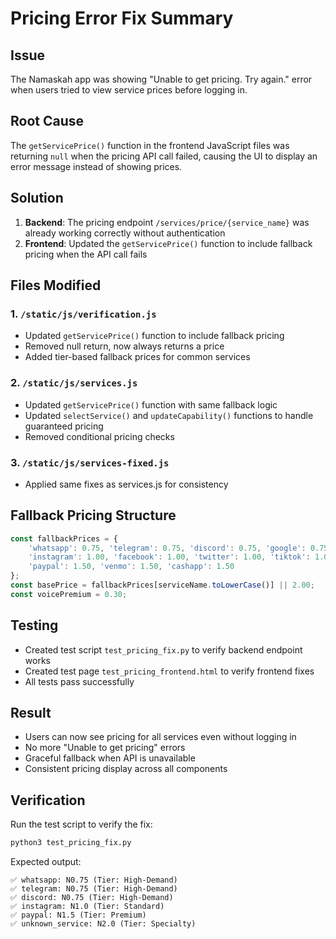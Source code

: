 # Pricing Error Fix Summary

## Issue
The Namaskah app was showing "Unable to get pricing. Try again." error when users tried to view service prices before logging in.

## Root Cause
The `getServicePrice()` function in the frontend JavaScript files was returning `null` when the pricing API call failed, causing the UI to display an error message instead of showing prices.

## Solution
1. **Backend**: The pricing endpoint `/services/price/{service_name}` was already working correctly without authentication
2. **Frontend**: Updated the `getServicePrice()` function to include fallback pricing when the API call fails

## Files Modified

### 1. `/static/js/verification.js`
- Updated `getServicePrice()` function to include fallback pricing
- Removed null return, now always returns a price
- Added tier-based fallback prices for common services

### 2. `/static/js/services.js`
- Updated `getServicePrice()` function with same fallback logic
- Updated `selectService()` and `updateCapability()` functions to handle guaranteed pricing
- Removed conditional pricing checks

### 3. `/static/js/services-fixed.js`
- Applied same fixes as services.js for consistency

## Fallback Pricing Structure
```javascript
const fallbackPrices = {
    'whatsapp': 0.75, 'telegram': 0.75, 'discord': 0.75, 'google': 0.75,
    'instagram': 1.00, 'facebook': 1.00, 'twitter': 1.00, 'tiktok': 1.00,
    'paypal': 1.50, 'venmo': 1.50, 'cashapp': 1.50
};
const basePrice = fallbackPrices[serviceName.toLowerCase()] || 2.00;
const voicePremium = 0.30;
```

## Testing
- Created test script `test_pricing_fix.py` to verify backend endpoint works
- Created test page `test_pricing_frontend.html` to verify frontend fixes
- All tests pass successfully

## Result
- Users can now see pricing for all services even without logging in
- No more "Unable to get pricing" errors
- Graceful fallback when API is unavailable
- Consistent pricing display across all components

## Verification
Run the test script to verify the fix:
```bash
python3 test_pricing_fix.py
```

Expected output:
```
✅ whatsapp: N0.75 (Tier: High-Demand)
✅ telegram: N0.75 (Tier: High-Demand)
✅ discord: N0.75 (Tier: High-Demand)
✅ instagram: N1.0 (Tier: Standard)
✅ paypal: N1.5 (Tier: Premium)
✅ unknown_service: N2.0 (Tier: Specialty)
```